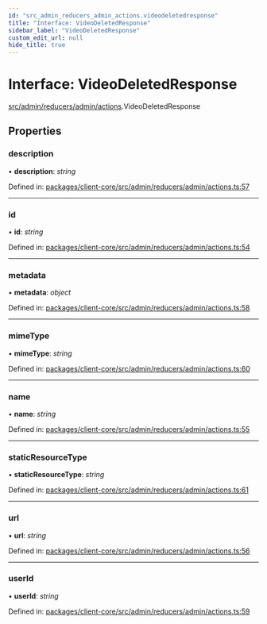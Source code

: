 ```yaml
---
id: "src_admin_reducers_admin_actions.videodeletedresponse"
title: "Interface: VideoDeletedResponse"
sidebar_label: "VideoDeletedResponse"
custom_edit_url: null
hide_title: true
---
```


# Interface: VideoDeletedResponse

[src/admin/reducers/admin/actions](../modules/src_admin_reducers_admin_actions.md).VideoDeletedResponse

## Properties

### description

• **description**: *string*

Defined in: [packages/client-core/src/admin/reducers/admin/actions.ts:57](https://github.com/xr3ngine/xr3ngine/blob/7e8e151f1/packages/client-core/src/admin/reducers/admin/actions.ts#L57)

___

### id

• **id**: *string*

Defined in: [packages/client-core/src/admin/reducers/admin/actions.ts:54](https://github.com/xr3ngine/xr3ngine/blob/7e8e151f1/packages/client-core/src/admin/reducers/admin/actions.ts#L54)

___

### metadata

• **metadata**: *object*

Defined in: [packages/client-core/src/admin/reducers/admin/actions.ts:58](https://github.com/xr3ngine/xr3ngine/blob/7e8e151f1/packages/client-core/src/admin/reducers/admin/actions.ts#L58)

___

### mimeType

• **mimeType**: *string*

Defined in: [packages/client-core/src/admin/reducers/admin/actions.ts:60](https://github.com/xr3ngine/xr3ngine/blob/7e8e151f1/packages/client-core/src/admin/reducers/admin/actions.ts#L60)

___

### name

• **name**: *string*

Defined in: [packages/client-core/src/admin/reducers/admin/actions.ts:55](https://github.com/xr3ngine/xr3ngine/blob/7e8e151f1/packages/client-core/src/admin/reducers/admin/actions.ts#L55)

___

### staticResourceType

• **staticResourceType**: *string*

Defined in: [packages/client-core/src/admin/reducers/admin/actions.ts:61](https://github.com/xr3ngine/xr3ngine/blob/7e8e151f1/packages/client-core/src/admin/reducers/admin/actions.ts#L61)

___

### url

• **url**: *string*

Defined in: [packages/client-core/src/admin/reducers/admin/actions.ts:56](https://github.com/xr3ngine/xr3ngine/blob/7e8e151f1/packages/client-core/src/admin/reducers/admin/actions.ts#L56)

___

### userId

• **userId**: *string*

Defined in: [packages/client-core/src/admin/reducers/admin/actions.ts:59](https://github.com/xr3ngine/xr3ngine/blob/7e8e151f1/packages/client-core/src/admin/reducers/admin/actions.ts#L59)
